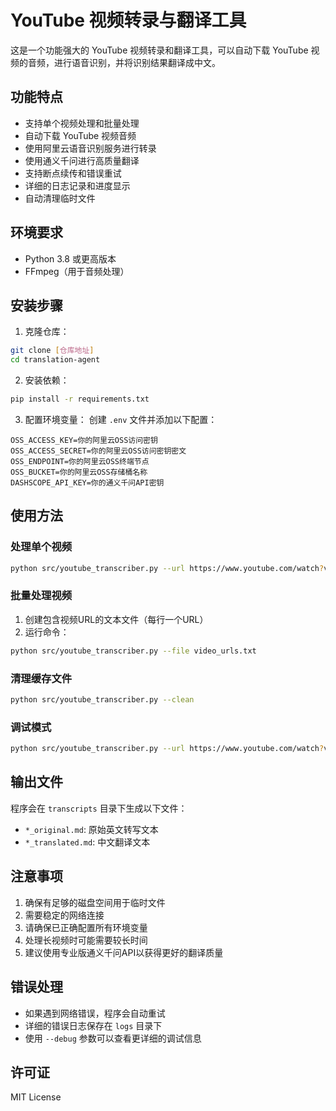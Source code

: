 # YouTube 视频转录与翻译工具

这是一个功能强大的 YouTube 视频转录和翻译工具，可以自动下载 YouTube 视频的音频，进行语音识别，并将识别结果翻译成中文。

## 功能特点

- 支持单个视频处理和批量处理
- 自动下载 YouTube 视频音频
- 使用阿里云语音识别服务进行转录
- 使用通义千问进行高质量翻译
- 支持断点续传和错误重试
- 详细的日志记录和进度显示
- 自动清理临时文件

## 环境要求

- Python 3.8 或更高版本
- FFmpeg（用于音频处理）

## 安装步骤

1. 克隆仓库：
```bash
git clone [仓库地址]
cd translation-agent
```

2. 安装依赖：
```bash
pip install -r requirements.txt
```

3. 配置环境变量：
创建 `.env` 文件并添加以下配置：
```
OSS_ACCESS_KEY=你的阿里云OSS访问密钥
OSS_ACCESS_SECRET=你的阿里云OSS访问密钥密文
OSS_ENDPOINT=你的阿里云OSS终端节点
OSS_BUCKET=你的阿里云OSS存储桶名称
DASHSCOPE_API_KEY=你的通义千问API密钥
```

## 使用方法

### 处理单个视频

```bash
python src/youtube_transcriber.py --url https://www.youtube.com/watch?v=xxxxx
```

### 批量处理视频

1. 创建包含视频URL的文本文件（每行一个URL）
2. 运行命令：
```bash
python src/youtube_transcriber.py --file video_urls.txt
```

### 清理缓存文件

```bash
python src/youtube_transcriber.py --clean
```

### 调试模式

```bash
python src/youtube_transcriber.py --url https://www.youtube.com/watch?v=xxxxx --debug
```

## 输出文件

程序会在 `transcripts` 目录下生成以下文件：
- `*_original.md`: 原始英文转写文本
- `*_translated.md`: 中文翻译文本

## 注意事项

1. 确保有足够的磁盘空间用于临时文件
2. 需要稳定的网络连接
3. 请确保已正确配置所有环境变量
4. 处理长视频时可能需要较长时间
5. 建议使用专业版通义千问API以获得更好的翻译质量

## 错误处理

- 如果遇到网络错误，程序会自动重试
- 详细的错误日志保存在 `logs` 目录下
- 使用 `--debug` 参数可以查看更详细的调试信息

## 许可证

MIT License 